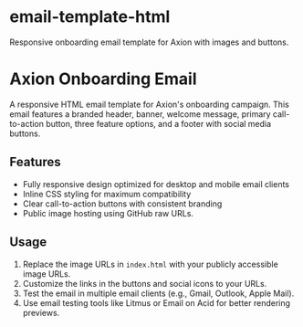 # email-template-html
Responsive onboarding email template for Axion with images and buttons.
# Axion Onboarding Email

A responsive HTML email template for Axion's onboarding campaign. This email features a branded header, banner, welcome message, primary call-to-action button, three feature options, and a footer with social media buttons.

## Features

- Fully responsive design optimized for desktop and mobile email clients
- Inline CSS styling for maximum compatibility
- Clear call-to-action buttons with consistent branding
- Public image hosting using GitHub raw URLs.

## Usage

1. Replace the image URLs in `index.html` with your publicly accessible image URLs.
2. Customize the links in the buttons and social icons to your URLs.
3. Test the email in multiple email clients (e.g., Gmail, Outlook, Apple Mail).
4. Use email testing tools like Litmus or Email on Acid for better rendering previews.

